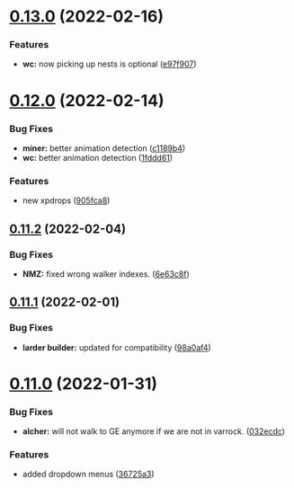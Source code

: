 # [0.13.0](https://github.com/Torwent/FreeWaspBots/compare/v0.12.0...v0.13.0) (2022-02-16)


### Features

* **wc:** now picking up nests is optional ([e97f907](https://github.com/Torwent/FreeWaspBots/commit/e97f907907642a32997232aca42875beca167b1f))



# [0.12.0](https://github.com/Torwent/FreeWaspBots/compare/v0.11.2...v0.12.0) (2022-02-14)


### Bug Fixes

* **miner:** better animation detection ([c1189b4](https://github.com/Torwent/FreeWaspBots/commit/c1189b4dc6678c4d80d396e2f1ada3256921c8ec))
* **wc:** better animation detection ([1fddd61](https://github.com/Torwent/FreeWaspBots/commit/1fddd6166161927c6f6a505e8b4c06aaabfe40dc))


### Features

* new xpdrops ([905fca8](https://github.com/Torwent/FreeWaspBots/commit/905fca8e23920249b3e722261bf5f672036179d9))



## [0.11.2](https://github.com/Torwent/FreeWaspBots/compare/v0.11.1...v0.11.2) (2022-02-04)


### Bug Fixes

* **NMZ:** fixed wrong walker indexes. ([6e63c8f](https://github.com/Torwent/FreeWaspBots/commit/6e63c8fdf6751f1dbb6f2a560f924004d8c19c29))



## [0.11.1](https://github.com/Torwent/FreeWaspBots/compare/v0.11.0...v0.11.1) (2022-02-01)


### Bug Fixes

* **larder builder:** updated for compatibility ([98a0af4](https://github.com/Torwent/FreeWaspBots/commit/98a0af4b59d6c86c82e0de14a742a32505b790ff))



# [0.11.0](https://github.com/Torwent/FreeWaspBots/compare/v0.10.0...v0.11.0) (2022-01-31)


### Bug Fixes

* **alcher:** will not walk to GE anymore if we are not in varrock. ([032ecdc](https://github.com/Torwent/FreeWaspBots/commit/032ecdcfc965b5af2e1d5058105e08db28762d43))


### Features

* added dropdown menus ([36725a3](https://github.com/Torwent/FreeWaspBots/commit/36725a37646b1b40fc248070d8197c0416a2f9f4))



